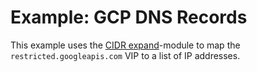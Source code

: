 # Example: GCP DNS Records

This example uses the [CIDR expand](../../README.md)-module to map the `restricted.googleapis.com` VIP to a list of IP addresses.